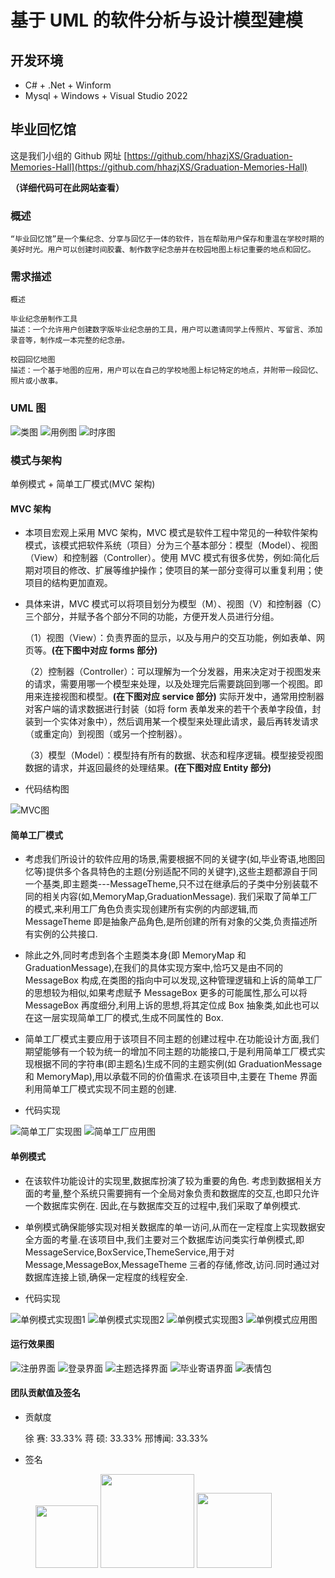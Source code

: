 # 基于 UML 的软件分析与设计模型建模

## 开发环境

- C# + .Net + Winform
- Mysql + Windows + Visual Studio 2022

## 毕业回忆馆

这是我们小组的 Github 网址 [https://github.com/hhazjXS/Graduation-Memories-Hall](https://github.com/hhazjXS/Graduation-Memories-Hall)

**（详细代码可在此网站查看）**

### 概述

    “毕业回忆馆”是一个集纪念、分享与回忆于一体的软件，旨在帮助用户保存和重温在学校时期的美好时光。用户可以创建时间胶囊、制作数字纪念册并在校园地图上标记重要的地点和回忆。

### 需求描述

    概述

    毕业纪念册制作工具
    描述：一个允许用户创建数字版毕业纪念册的工具，用户可以邀请同学上传照片、写留言、添加录音等，制作成一本完整的纪念册。

    校园回忆地图
    描述：一个基于地图的应用，用户可以在自己的学校地图上标记特定的地点，并附带一段回忆、照片或小故事。

### UML 图

![类图](./Picture/UML/类图.jpg)
![用例图](./Picture/UML/用例图.jpg)
![时序图](./Picture/UML/时序图.jpg)

### 模式与架构

单例模式 + 简单工厂模式(MVC 架构)

#### MVC 架构

- 本项目宏观上采用 MVC 架构，MVC 模式是软件工程中常见的一种软件架构模式，该模式把软件系统（项目）分为三个基本部分：模型（Model）、视图（View）和控制器（Controller）。使用 MVC 模式有很多优势，例如:简化后期对项目的修改、扩展等维护操作；使项目的某一部分变得可以重复利用；使项目的结构更加直观。

- 具体来讲，MVC 模式可以将项目划分为模型（M）、视图（V）和控制器（C）三个部分，并赋予各个部分不同的功能，方便开发人员进行分组。

  （1）视图（View）：负责界面的显示，以及与用户的交互功能，例如表单、网页等。**(在下图中对应 forms 部分)**

  （2）控制器（Controller）：可以理解为一个分发器，用来决定对于视图发来的请求，需要用哪一个模型来处理，以及处理完后需要跳回到哪一个视图。即用来连接视图和模型。**(在下图对应 service 部分)** 实际开发中，通常用控制器对客户端的请求数据进行封装（如将 form 表单发来的若干个表单字段值，封装到一个实体对象中），然后调用某一个模型来处理此请求，最后再转发请求（或重定向）到视图（或另一个控制器）。

  （3）模型（Model）：模型持有所有的数据、状态和程序逻辑。模型接受视图数据的请求，并返回最终的处理结果。**(在下图对应 Entity 部分)**

* 代码结构图

![MVC图](./Picture/Code/MVC.png)

#### 简单工厂模式

- 考虑我们所设计的软件应用的场景,需要根据不同的关键字(如,毕业寄语,地图回忆等)提供多个各具特色的主题(分别适配不同的关键字),这些主题都源自于同一个基类,即主题类---MessageTheme,只不过在继承后的子类中分别装载不同的相关内容(如,MemoryMap,GraduationMessage).
  我们采取了简单工厂的模式,来利用工厂角色负责实现创建所有实例的内部逻辑,而 MessageTheme 即是抽象产品角色,是所创建的所有对象的父类,负责描述所有实例的公共接口.

- 除此之外,同时考虑到各个主题类本身(即 MemoryMap 和 GraduationMessage),在我们的具体实现方案中,恰巧又是由不同的 MessageBox 构成,在类图的指向中可以发现,这种管理逻辑和上诉的简单工厂的思想较为相似,如果考虑赋予 MessageBox 更多的可能属性,那么可以将 MessageBox 再度细分,利用上诉的思想,将其定位成 Box 抽象类,如此也可以在这一层实现简单工厂的模式,生成不同属性的 Box.

- 简单工厂模式主要应用于该项目不同主题的创建过程中.在功能设计方面,我们期望能够有一个较为统一的增加不同主题的功能接口,于是利用简单工厂模式实现根据不同的字符串(即主题名)生成不同的主题实例(如 GraduationMessage 和 MemoryMap),用以承载不同的价值需求.在该项目中,主要在 Theme 界面利用简单工厂模式实现不同主题的创建.

* 代码实现

![简单工厂实现图](./Picture/Code/SimpleFactoryImplementCode.png)
![简单工厂应用图](./Picture/Code/SimpleFactoryApplicationCode.png)

#### 单例模式

- 在该软件功能设计的实现里,数据库扮演了较为重要的角色.
  考虑到数据相关方面的考量,整个系统只需要拥有一个全局对象负责和数据库的交互,也即只允许一个数据库实例在.
  因此,在与数据库交互的过程中,我们采取了单例模式.

- 单例模式确保能够实现对相关数据库的单一访问,从而在一定程度上实现数据安全方面的考量.在该项目中,我们主要对三个数据库访问类实行单例模式,即 MessageService,BoxService,ThemeService,用于对 Message,MessageBox,MessageTheme 三者的存储,修改,访问.同时通过对数据库连接上锁,确保一定程度的线程安全.

* 代码实现

![单例模式实现图1](./Picture/Code/SingletonImplementCode1.png)
![单例模式实现图2](./Picture/Code/SingletonImplementCode2.png)
![单例模式实现图3](./Picture/Code/SingletonImplementCode3.png)
![单例模式应用图](./Picture/Code/SingletonApplicationCode.png)

#### 运行效果图

![注册界面](./Picture/Example/Register.png)
![登录界面](./Picture/Example/Login.png)
![主题选择界面](./Picture/Example/ThemeSelect.png)
![毕业寄语界面](./Picture/Example/GraduationMessage.png)
![表情包](./Picture/Example/Emoji.png)

#### 团队贡献值及签名

- 贡献度

  徐 赛: 33.33%
  蒋 硕: 33.33%
  邢博闻: 33.33%

- 签名

<figure>
<img src="./Picture/Signature/xs.jpg" width=100/>
<img src="./Picture/Signature/xbw.jpg" width=150/>
<img src="./Picture/Signature/js.jpg" width=120/>
</figure>
